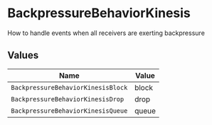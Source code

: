 # BackpressureBehaviorKinesis

How to handle events when all receivers are exerting backpressure


## Values

| Name                               | Value                              |
| ---------------------------------- | ---------------------------------- |
| `BackpressureBehaviorKinesisBlock` | block                              |
| `BackpressureBehaviorKinesisDrop`  | drop                               |
| `BackpressureBehaviorKinesisQueue` | queue                              |